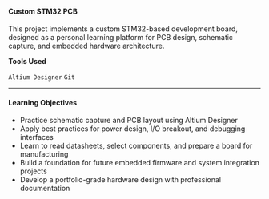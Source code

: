 #### Custom STM32 PCB
This project implements a custom STM32-based development board, designed as a personal learning platform for PCB design, schematic capture, and embedded hardware architecture.

**Tools Used**

`Altium Designer`
`Git`

---

#### **Learning Objectives**

- Practice schematic capture and PCB layout using Altium Designer
- Apply best practices for power design, I/O breakout, and debugging interfaces
- Learn to read datasheets, select components, and prepare a board for manufacturing
- Build a foundation for future embedded firmware and system integration projects
- Develop a portfolio-grade hardware design with professional documentation

